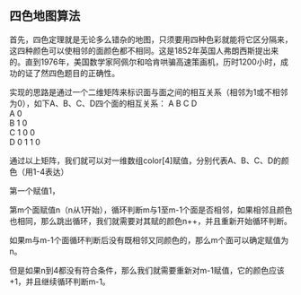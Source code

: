 ## 四色地图算法

首先，四色定理就是无论多么错杂的地图，只须要用四种色彩就能将它区分隔来，这四种颜色可以使相邻的面颜色都不相同。这是1852年英国人弗朗西斯提出来的。直到1976年，美国数学家阿佩尔和哈肯哄骗高速策画机，历时1200小时，成功的证了然四色题目的正确性。

实现的思路是通过一个二维矩阵来标识面与面之间的相互关系（相邻为1或不相邻为0），如下A、B、C、D四个面的相互关系：
A  B  C  D  
A  0    
B  1  0  
C  1  0  0  
D  0  1  1  0  

通过以上矩阵，我们就可以对一维数组color[4]赋值，分别代表A、B、C、D的颜色（用1-4表达）

第一个赋值1，

第m个面赋值n（n从1开始），循环判断m与1至m-1个面是否相邻，如果相邻且颜色也相同，那么跳出循环，我们就需要对其赋的颜色n++，并且重新开始循环判断。

如果m与m-1个面循环判断后没有既相邻又同颜色的，那么m个面可以确定赋值为n。

但是如果n到4都没有符合条件，那么我们就需要重新对m-1赋值，它的颜色应该+1，并且继续循环判断m-1。
